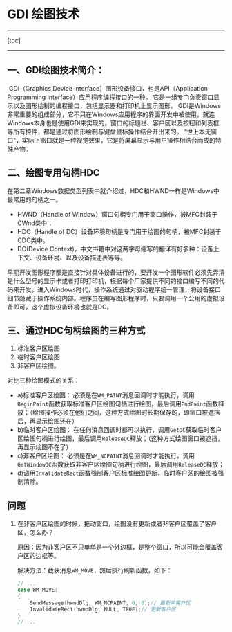 # GDI 绘图技术

---

[toc]

---

## 一、GDI绘图技术简介：


​		GDI（Graphics Device Interface）图形设备接口，也是API（Application Programming Interface）应用程序编程接口的一种。
​		它是一组专门负责窗口显示以及图形绘制的编程接口，包括显示器和打印机上显示图形。
GDI是Windows非常重要的组成部分，它不只在Windows应用程序的界面开发中被使用，就连Windows本身也是使用GDI来实现的。
​		窗口的标题栏、客户区以及按钮和列表框等所有控件，都是通过将图形绘制与键盘鼠标操作结合开出来的。
“世上本无窗口”，实际上窗口就是一种视觉效果，它是将屏幕显示与用户操作相结合而成的特殊产物。

## 二、绘图专用句柄HDC
在第二章Windows数据类型列表中就介绍过，HDC和HWND一样是Windows中最常用的句柄之一。

*   HWND（Handle of Window）窗口句柄专门用于窗口操作，被MFC封装于CWnd类中；
*   HDC（Handle of DC）设备环境句柄是专门用于绘图的句柄，被MFC封装于CDC类中。
*   DC(Device Context)，中文书籍中对这两字母缩写的翻译有好多种：设备上下文、设备环境、以及设备描述表等等。

​		早期开发图形程序都是直接针对具体设备进行的，要开发一个图形软件必须先弄清是什么型号的显示卡或者打印打印机，根据每个厂家提供不同的接口编写不同的代码来开发。进入Windows时代，操作系统通过对驱动程序统一管理，将设备接口细节隐藏于操作系统内部。程序员在编写图形程序时，只要调用一个公用的虚拟设备即可，这个虚拟设备环境也就是DC。

## 三、通过HDC句柄绘图的三种方式

1.  标准客户区绘图
2.  临时客户区绘图
3.  非客户区绘图。

对比三种绘图模式的关系：

*   a)标准客户区绘图：
    必须是在`WM_PAINT`消息回调时才能执行，调用`BeginPaint`函数获取标准客户区绘图句柄进行绘图，最后调用`EndPaint`函数释放；（绘图操作必须在他们之间，这种方式绘图时长期保存的，即窗口被遮挡后，再显示绘图还在）
*   b)临时客户区绘图：
    在任何消息回调时都可以执行，调用`GetDC`获取临时客户区绘图句柄进行绘图，最后调用`ReleaseDC`释放；（这种方式绘图窗口被遮挡，再显示绘图不在了）
*   c)非客户区绘图：
    必须是在`WM_NCPAINT`消息回调时才能执行，调用`GetWindowDC`函数获取非客户区绘图句柄进行绘图，最后调用`ReleaseDC`释放；
*   d)调用`InvalidateRect`函数强制客户区标准绘图更新，临时客户区的绘图被强制清除。



## 问题

1.  在非客户区绘图的时候，拖动窗口，绘图没有更新或者非客户区覆盖了客户区，怎么办？

    原因：因为非客户区不只单单是一个外边框，是整个窗口，所以可能会覆盖客户区的边框等。

    解决方法：截获消息`WM_MOVE`，然后执行刷新函数，如下：

    ```C++
    // ...
    case WM_MOVE:
    {
        SendMessage(hwndDlg, WM_NCPAINT, 0, 0);// 更新非客户区
        InvalidateRect(hwndDlg, NULL, TRUE);// 更新客户区
    }
    // ...
    ```

    